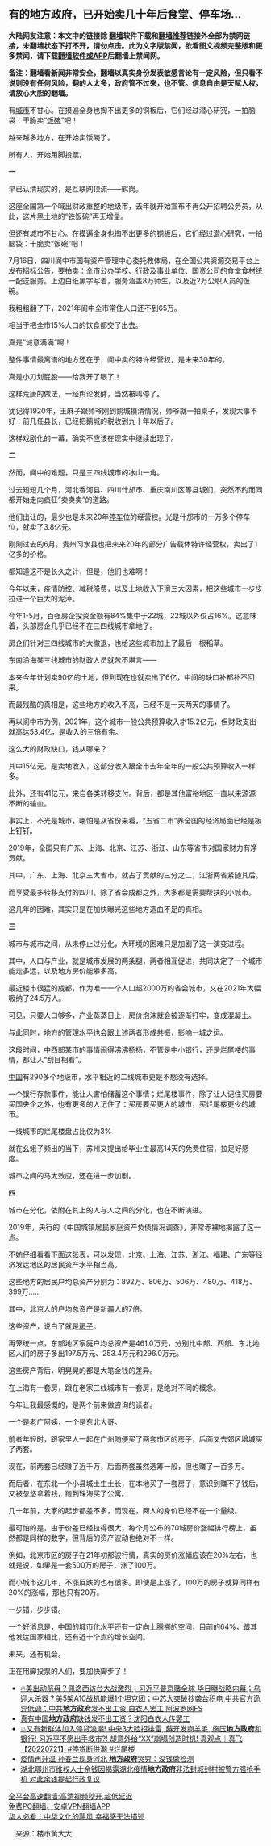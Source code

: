  <!-- 面包屑导航 --> <h2>有的地方政府，已开始卖几十年后食堂、停车场…</h2> <p class="notice"><b>大陆网友注意：本文中的链接除 <a href="https://github.com/bannedbook/fanqiang" >翻墙</a>软件下载和<a href="https://github.com/killgcd/justmysocks/blob/master/README.md">翻墙推荐</a>链接外全部为禁网链接，未翻墙状态下打不开，请勿点击。此为文字版禁闻，欲看图文视频完整版和更多禁闻，请下载<a href="https://github.com/bannedbook/fanqiang">翻墙软件或APP</a>后翻墙上禁闻网。</p><p>备注：翻墙看新闻非常安全，翻墙以真实身份发表敏感言论有一定风险，但只看不说则没有任何风险，翻的人太多，政府管不过来，也不管。信息自由是天赋人权，请放心大胆的翻墙。</b></p>  <div class="entry"> <p id="summary">有<a href="https://www.bannedbook.org/bnews/tag/%E5%9F%8E%E5%B8%82/" class="st_tag internal_tag" rel="tag" title="标签 城市 下的日志">城市</a>不甘心。在摸遍全身也掏不出更多的铜板后，它们经过潜心研究，一拍脑袋：干脆卖“<span class='wp_keywordlink'><a href="https://www.bannedbook.org/forum11/topic308.html" title="禁片：饭碗是党给的吗？" target="_blank">饭碗</a></span>”吧！</p> <p>越来越多地方，在开始卖饭碗了。</p> <p>所有人，开始用脚投票。</p> <p><strong>一</strong></p> <p>早已认清现实的，是互联网顶流——鹤岗。</p> <p>这座全国第一个喊出财政重整的地级市，去年就开始宣布不再公开招聘公务员，从此，这片黑土地的“铁饭碗”再无增量。</p> <p>但还有城市不甘心。在摸遍全身也掏不出更多的铜板后，它们经过潜心研究，一拍脑袋：干脆卖“饭碗”吧！</p> <p>7月16日，四川阆中市国有资产管理中心委托教体局，在全国公共资源交易平台上发布招标公告，要拍卖：全市公办学校、行政及事业单位、国资公司的<a href="https://www.bannedbook.org/bnews/tag/%e9%a3%9f%e5%a0%82/" class="st_tag internal_tag" rel="tag" title="标签 食堂 下的日志">食堂</a>食材统一配送服务。上边白纸黑字写着，服务涵盖8万师生，以及近2万公职人员的饭碗。</p> <p>我粗粗翻了下，2021年阆中全市常住人口还不到65万。</p> <p>相当于把全市15%人口的饮食都交了出去。</p> <p>真是“诚意满满”啊！</p> <p>整件事情最离谱的地方还在于，阆中卖的特许经营权，是未来30年的。</p> <p>真是小刀划屁股——给我开了眼了！</p> <p>这样荒唐的做法，一经舆论发酵，当然被叫停了。</p> <p>犹记得1920年，王麻子跟师爷刚到鹅城摸清情况，师爷就一拍桌子，发现大事不好：前几任县长，已经把鹅城的税收到九十年以后了。</p> <p>这样戏剧化的一幕，确实不应该在现实中继续出现了。</p> <p><strong>二</strong></p> <p>然而，阆中的难题，只是三四线城市的冰山一角。</p>  <p>过去短短几个月，河北香河县、四川什邡市、重庆南川区等县城们，突然不约而同都开始走向疯狂“卖卖卖”的道路。</p> <p>他们出让的，最少也是未来20年<a href="https://www.bannedbook.org/bnews/tag/%E5%81%9C%E8%BD%A6/" class="st_tag internal_tag" rel="tag" title="标签 停车 下的日志">停车</a>位的经营权。光是什邡市的一万多个停车位，就卖了3.8亿元。</p> <p>刚刚过去的6月，贵州习水县也把未来20年的部分广告载体特许经营权，卖出了1亿多的价格。</p> <p>都知道这不是长久之计，但是，他们也难啊！</p> <p>今年以来，疫情防控、减税降费，以及土地收入下滑三大因素，把这些城市一步步拉进一个巨大的泥淖。</p> <p>今年1-5月，百强房企投资金额有84%集中于22城，22城以外仅占16%。这意味着，头部房企几乎已经不在三四线城市拿地了。</p> <p>房企们针对三四线城市的大撤退，也给这些城市加上了最后一根稻草。</p> <p>东南沿海某三线城市的财政人员就苦不堪言——</p> <p>本来今年计划卖90亿的土地，但到现在也就卖出了6亿，中间的缺口补都补不回来。</p> <p>而最残酷的真相是，这些地方的收入不高，已经不是一天两天的事情了。</p> <p>再以阆中市为例，2021年，这个城市一般公共预算收入才15.2亿元，但财政支出就高达53.4亿，是收入的三倍有余。</p> <p>这么大的财政缺口，钱从哪来？</p> <p>其中15亿元，是卖地收入，这部分收入跟全市去年全年的一般公共预算收入一样多。</p> <p>此外，还有41亿元，来自各类转移支付。背后，都是其他富裕地区一直以来源源不断的输血。</p> <p>事实上，不光是城市，哪怕是从省份来看，“五省二市”养全国的经济局面已经是板上钉钉。</p> <p>2019年，全国只有广东、上海、北京、江苏、浙江、山东等省市对国家财力有净贡献。</p> <p>其中，广东、上海、北京三大省市，就占了贡献的三分之二，江浙两省紧随其后。</p> <p>而享受最多转移支付的四川，除了省会成都之外，大多都是需要帮扶的小城市。</p>  <p>这几年的困难，其实只是在加快曝光这些地方造血不足的真相。</p> <p><strong>三</strong></p> <p>城市与城市之间，从未停止过分化，大环境的困难只是加剧了这一演变进程。</p> <p>其中，人口与产业，就是城市发展的两条腿，两者相互促进，共同决定了一个城市能走多远，以及地方房价能攀多高。</p> <p>最近楼市很猛的成都，作为唯一一个人口超2000万的省会城市，又在2021年大幅吸纳了24.5万人。</p> <p>可见，只要人口够多，产业蒸蒸日上，房价泡沫就会被逐渐打牢，变成混凝土。</p> <p>与此同时，地方的管理水平也会跟上述两者形成共振，影响一城之运。</p> <p>这段时间，中西部某市的事情闹得沸沸扬扬，不管是中小银行，还是<a href="https://www.bannedbook.org/bnews/tag/%E7%83%82%E5%B0%BE%E6%A5%BC/" class="st_tag internal_tag" rel="tag" title="标签 烂尾楼 下的日志">烂尾楼</a>的事情，都让人“刮目相看”。</p> <p><span class='wp_keywordlink_affiliate'><a href="https://www.bannedbook.org/" title="中国" target="_blank">中国</a></span>有290多个地级市，水平相近的二线城市更是不愁没有选择。</p> <p>一个银行存款事件，能让人害怕储蓄这个事情；烂尾楼事件，除了让人记住买房要买国央企之外，也有更多的人记住了：买房要买更大的城市，买烂尾楼更少的城市。</p> <p>一线城市的烂尾楼盘占比仅为3%</p> <p>就在幺蛾子频出的当下，苏州又提出给毕业生最高14天的免费住宿，拉足好感度。</p> <p>城市之间的马太效应，还在进一步加剧。</p> <p><strong>四</strong></p> <p>城市在分化，依附在其上的人与人之间的分化，也在不断演进。</p> <p>2019年，央行的《中国城镇居民家庭资产负债情况调查》，非常赤裸地揭露了这一点。</p> <p>不妨仔细看看下面这张表，可以发现，北京、上海、江苏、浙江、福建、广东等经济发达地区的居民资产水平相当高。</p> <p>这些地方的居民户均总资产分别为：892万、806万、506万、480万、418万、399万&#8230;&#8230;</p>  <p>其中，北京人的户均总资产是新疆人的7倍。</p> <p>这些资产，说白了就是<a href="https://www.bannedbook.org/bnews/tag/%e6%88%bf%e5%ad%90/" class="st_tag internal_tag" rel="tag" title="标签 房子 下的日志">房子</a>。</p> <p>再笼统一点，东部地区家庭户均总资产是461.0万元，分别比中部、西部、东北地区人们的房子多出197.5万元、253.4万元和296.0万元。</p> <p>这些房产背后，明晃晃的都是大笔金钱的差异。</p> <p>在上海有一套房，跟在老家三线城市有一套房，是绝对不同的概念。</p> <p>今年让我最感慨的，是两个前来做咨询的读者。</p> <p>一个是老广阿姨，一个是东北大哥。</p> <p>前者年轻时，跟家里人一起在广州随便买了两套市区的房子，后面又去郊区增城买了两套。</p> <p>现在，前两套已经赚了近千万，后面两套虽然选筹一般，但也赚了一百多万。</p> <p>而后者，在东北一个小县城土生土长，在本地买了一套房子，意识到赚不了钱后，又被忽悠拿着钱，跑到珠海买了公寓。</p> <p>几十年前，大家的起步都差不多，而现在，两人的身价已经不在一个量级。</p> <p>最可怕的是，由于价差已经拉得很大，每个月公布的70城房价涨幅排行榜上，虽然都是同样的数字，但背后的资产波动也绝对不一样。</p> <p>例如，北京市区的房子在21年初那波行情，真实的房价涨幅应该在20%左右，也就是说，如果是一套500万的房子，涨了100万。</p> <p>而小城市这几年，不涨反跌的也有很多。即使是上涨了，100万的房子就算同样有20%的涨幅，那也只有20万。</p> <p>一步错，步步错。</p> <p>一个好消息是，中国的城市化水平还有一定向上腾挪的空间，目前的64%，跟其他发达国家相比，还有近十个点的增长空间。</p> <p>未来，还有机会。</p> <p>正在用脚投票的人们，要加快脚步了！</p>  <div id="taboola-mid-1"></div>  <ul class='op-related-articles' title='相关阅读'> <li><a href='https://www.bannedbook.org/bnews/bannedvideo/20220725/1762601.html' target='_blank'>🔥美出动航母？佩洛西访台大战激烈；习近平普京赌全球 华日曝战略内幕；乌迎大杀器？美5架A10战机能爆1个坦克团；中芯大突破抄袭台积电 中共官方诡异低调；中共<b>地方政府</b>发不出工资 白衣人罢工 阿波罗网FS</a></li> <li><a href='https://www.bannedbook.org/bnews/headline/20220724/1762510.html' target='_blank'>真有中国<b>地方政府</b>缺钱发不出工资？沈阳白衣人传罢工</a></li> <li><a href='https://www.bannedbook.org/bnews/bannedvideo/20220721/1761284.html' target='_blank'>💥又有新群体加入停贷浪潮! 中央3大险招排雷, 薅开发商羊毛, 施压<b>地方政府</b>和银行! 习近平不愿出手救市?! 却意外给“XX”崩塌创造时机! 真观点｜真飞【20220721】#停贷断供潮 #烂尾楼</a></li> <li><a href='https://www.bannedbook.org/bnews/comments/20220721/1760912.html' target='_blank'>疫情再升温 孙春兰现身河北 <b>地方政府</b>哭穷：没钱做检测</a></li> <li><a href='https://www.bannedbook.org/bnews/weiquan/20220713/1757900.html' target='_blank'>湖北鄂州市维权人士余钱因揭露湖北疫情<b>地方政府</b>非法封城封村被警方强抢手机 对此余钱提起行政复议</a></li> </ul> <p class="texttj"> <a href="https://github.com/bannedbook/fanqiang/wiki/V2ray%E6%9C%BA%E5%9C%BA" target="_blank">全平台高速翻墙:高清视频秒开,超低延迟</a><br/> <a href="https://github.com/bannedbook/fanqiang/wiki/%E7%A6%81%E9%97%BB%E7%BD%91%E5%AE%89%E5%8D%93%E7%BF%BB%E5%A2%99%E6%96%B0%E9%97%BBAPP" target="_blank">免费PC翻墙、安卓VPN翻墙APP</a><br/> <a href="https://www.bannedbook.org/bnews/comments/20220220/1694796.html" target="_blank">华人必看：中华文化的飓风 幸福感无法描述</a> </p><p class="src-info">　来源：楼市黄大大 </p><a name='sharetosocial'></a>  <div style="margin-bottom:5px;padding-bottom:5px;clear:both"> <div id="archive-pix-1" class="banner-ads"> <!-- AuctionX Display platform tag START --> <div id="27602x728x90x621x_ADSLOT1" clicktrack="%%CLICK_URL_ESC%%"></div>  <!-- AuctionX Display platform tag END --> </div> <div id="archive-pix-2" class="banner-ads"> <!-- AuctionX Display platform tag START --> <div id="27556x300x250x621x_ADSLOT1" clicktrack="%%CLICK_URL_ESC%%" style="margin:0 auto;text-align:center"></div>  <!-- AuctionX Display platform tag END --> </div> </div>  <div id="archive-pix-1" class="banner-ads"> <!-- AuctionX Display platform tag START --> <div id="27603x728x90x621x_ADSLOT1" clicktrack="%%CLICK_URL_ESC%%"></div>  <!-- AuctionX Display platform tag END --> </div> </div><!--END ENTRY--> 